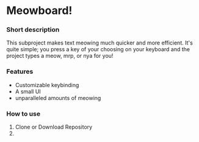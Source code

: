# Meowboard!

### Short description

This subproject makes text meowing much quicker and more efficient. It's quite simple; you press a key of your choosing on your keyboard and the project types a meow, mrp, or nya for you!

### Features

- Customizable keybinding
- A small UI
- unparalleled amounts of meowing

### How to use

1. Clone or Download Repository
2. 